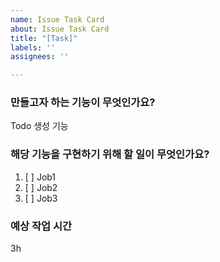 ```yaml
---
name: Issue Task Card
about: Issue Task Card
title: "[Task]"
labels: ''
assignees: ''

---
```


### 만들고자 하는 기능이 무엇인가요?
Todo 생성 기능

### 해당 기능을 구현하기 위해 할 일이 무엇인가요?
1. [ ] Job1
2. [ ] Job2
3. [ ] Job3

### 예상 작업 시간
 3h

